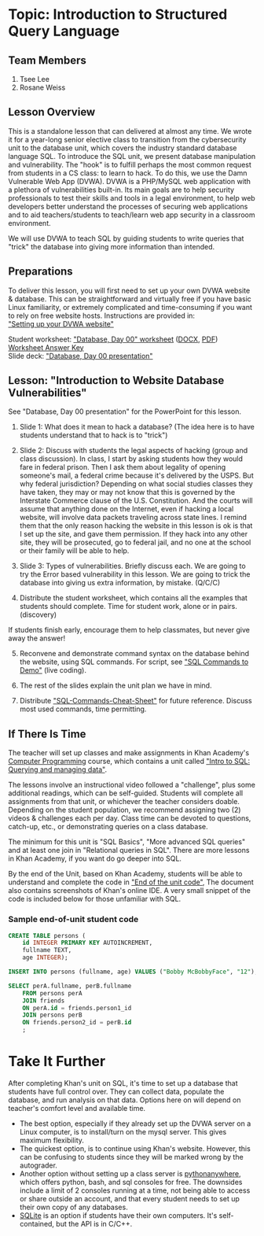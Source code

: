 # Topic: Introduction to Structured Query Language
## Team Members
1. Tsee Lee
2. Rosane Weiss

## Lesson Overview

This is a standalone lesson that can delivered at almost any time. We wrote it
for a year-long senior elective class to transition from the cybersecurity unit
to the database unit, which covers the industry standard database language SQL.
To introduce the SQL unit, we present database manipulation and vulnerability.
The "hook" is to fulfill perhaps the most common request from students in a CS class:
to learn to hack. To do this, we use the Damn Vulnerable Web App (DVWA). DVWA is a
PHP/MySQL web application with a plethora of vulnerabilities built-in.
Its main goals are to help security professionals to test their skills and tools
in a legal environment, to help web developers better understand the processes of
securing web applications and to aid teachers/students to teach/learn web app security
in a classroom environment.

We will use DVWA to teach SQL by guiding students to write queries that "trick"
the database into giving more information than intended.

## Preparations

To deliver this lesson, you will first need to set up your own DVWA website & database.
This can be straightforward and virtually free if you have basic Linux familiarity,
or extremely complicated and time-consuming if you want to rely on free website hosts.
Instructions are provided in:\
["Setting up your DVWA website"](Setting%20up%20your%20DVWA%20website.pdf)

Student worksheet: ["Database, Day 00" worksheet](https://tiny.cc/dvwasqlws)
([DOCX](Database%2C%20Day%2000.docx), [PDF](Database%2C%20Day%2000.pdf))\
[Worksheet Answer Key](Database%2C%20Day%2000%20%5BAnswer%20Key%5D.pdf)\
Slide deck: ["Database, Day 00 presentation"](Database%2C%20Day%2000%20presentation.pdf)

## Lesson: "Introduction to Website Database Vulnerabilities"

See "Database, Day 00 presentation" for the PowerPoint for this lesson.

1) Slide 1: What does it mean to hack a database?
	(The idea here is to have students understand that to hack is to "trick")

2) Slide 2: Discuss with students the legal aspects of hacking
(group and class discussion). In class, I start by asking students how they
would fare in federal prison. Then I ask them about legality of opening
someone's mail, a federal crime because it's delivered by the USPS.
But why federal jurisdiction? Depending on what social studies classes
they have taken, they may or may not know that this is governed by the
Interstate Commerce clause of the U.S. Constitution. And the courts will
assume that anything done on the Internet, even if hacking a local website,
will involve data packets traveling across state lines. I remind them that
the only reason hacking the website in this lesson is ok is that I set up
the site, and gave them permission. If they hack into any other site, they
will be prosecuted, go to federal jail, and no one at the school or their
family will be able to help.

3) Slide 3: Types of vulnerabilities. Briefly discuss each. We are going to
try the Error based vulnerability in this lesson. We are going to trick the
database into giving us extra information, by mistake. (Q/C/C)

4) Distribute the student worksheet, which contains all the examples that
students should complete. Time for student work, alone or in pairs. (discovery)

If students finish early, encourage them to help classmates, but never give
away the answer!

5) Reconvene and demonstrate command syntax on the database behind the website,
using SQL commands. For script, see ["SQL Commands to Demo"](SQL%20Commands%20to%20Demo.pdf)
(live coding).

6) The rest of the slides explain the unit plan we have in mind.

7) Distribute ["SQL-Commands-Cheat-Sheet"](SQL-Commands-Cheat-Sheet.pdf)
for future reference. Discuss most used commands, time permitting.

## If There Is Time

The teacher will set up classes and make assignments in Khan Academy's
[Computer Programming](https://www.google.com/search?client=firefox-b-1-d&q=Khan+Academy+in+the%22Computer+programming%22)
course, which contains a unit called ["Intro to SQL: Querying and managing data"](https://www.khanacademy.org/computing/computer-programming/sql).

The lessons involve an instructional video followed a "challenge", plus
some additional readings, which can be self-guided. Students will complete
all assignments from that unit, or whichever the teacher considers doable.
Depending on the student population, we recommend assigning two (2)
videos & challenges each per day. Class time can be devoted to questions,
catch-up, etc., or demonstrating queries on a class database.

The minimum for this unit is "SQL Basics", "More advanced SQL queries" and
at least one join in "Relational queries in SQL". There are more lessons in
Khan Academy, if you want do go deeper into SQL.

By the end of the Unit, based on Khan Academy, students will be able to understand
and complete the code in ["End of the unit code"](End%20of%20the%20unit%20code.pdf),
The document also contains screenshots of Khan's online IDE. A very small snippet of
the code is included below for those unfamiliar with SQL.

### Sample end-of-unit student code
```SQL
CREATE TABLE persons (
    id INTEGER PRIMARY KEY AUTOINCREMENT,
    fullname TEXT,
    age INTEGER);

INSERT INTO persons (fullname, age) VALUES ("Bobby McBobbyFace", "12");

SELECT perA.fullname, perB.fullname
    FROM persons perA
    JOIN friends
    ON perA.id = friends.person1_id
    JOIN persons perB
    ON friends.person2_id = perB.id
    ;
```

# Take It Further
After completing Khan's unit on SQL, it's time to set up a database that
students have full control over. They can collect data, populate the database,
and run analysis on that data. Options here on will depend on teacher's
comfort level and available time.
- The best option, especially if they already set up the DVWA server on
a Linux computer, is to install/turn on the mysql server. This gives maximum
flexibility.
- The quickest option, is to continue using Khan's website. However, this can
be confusing to students since they will be marked wrong by the autograder.
- Another option without setting up a class server is [pythonanywhere](https://www.pythonanywhere.com/),
which offers python, bash, and sql consoles for free. The downsides include
a limit of 2 consoles running at a time, not being able to access or share
outside an account, and that every student needs to set up their own copy
of any databases.
- [SQLite](https://www.sqlite.org/index.html) is an option if students have
their own computers. It's self-contained, but the API is in C/C++.
